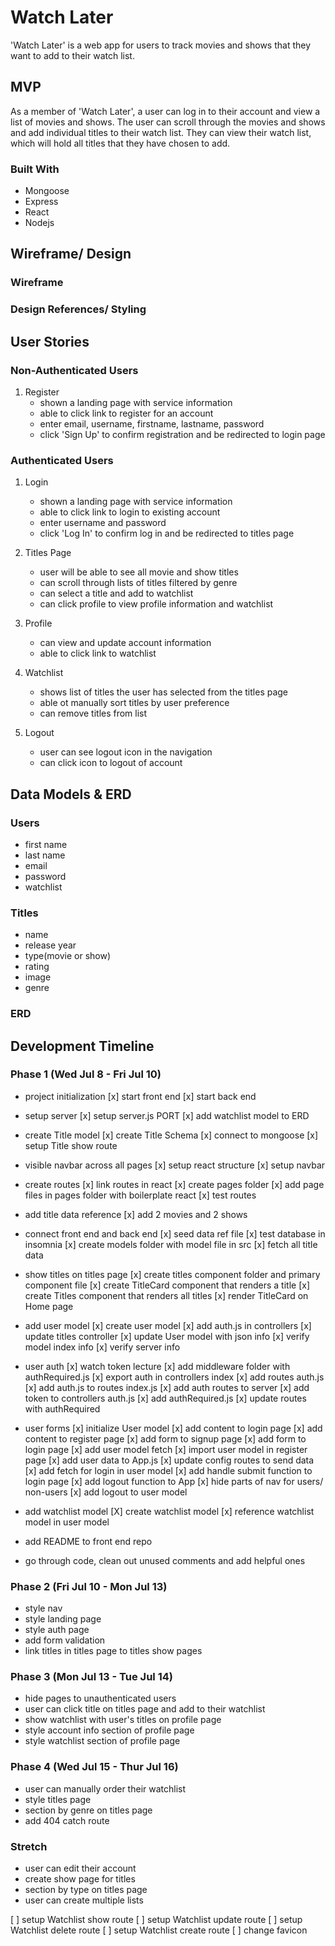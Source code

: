 # Watch Later
'Watch Later' is a web app for users to track movies and shows that they want to add to their watch list.
<!-- TODO add link to final deployed project -->



## MVP
As a member of 'Watch Later', a user can log in to their account and view a list of movies and shows. The user can scroll through the movies and shows and add individual titles to their watch list. They can view their watch list, which will hold all titles that they have chosen to add.

### Built With
* Mongoose
* Express
* React
* Nodejs



## Wireframe/ Design

### Wireframe
<!-- TODO place images of wireframes here -->

### Design References/ Styling
<!-- TODO place images of color schemes and references here -->



## User Stories

### Non-Authenticated Users
1. Register
    * shown a landing page with service information
    * able to click link to register for an account
    * enter email, username, firstname, lastname, password
    * click 'Sign Up' to confirm registration and be redirected to login page

### Authenticated Users
1. Login
    * shown a landing page with service information
    * able to click link to login to existing account
    * enter username and password
    * click 'Log In' to confirm log in and be redirected to titles page

2. Titles Page
    * user will be able to see all movie and show titles
    * can scroll through lists of titles filtered by genre
    * can select a title and add to watchlist
    * can click profile to view profile information and watchlist

3. Profile
    * can view and update account information
    * able to click link to watchlist

4. Watchlist
    * shows list of titles the user has selected from the titles page
    * able ot manually sort titles by user preference
    * can remove titles from list

5. Logout
    * user can see logout icon in the navigation
    * can click icon to logout of account



## Data Models & ERD

### Users
* first name
* last name
* email
* password
* watchlist

### Titles
* name
* release year
* type(movie or show)
* rating
* image
* genre

### ERD
<!-- TODO place image reference to ERD drawio -->



## Development Timeline

### Phase 1 (Wed Jul 8 - Fri Jul 10)
* project initialization
[x] start front end
[x] start back end
* setup server
[x] setup server.js PORT
[x] add watchlist model to ERD
* create Title model
[x] create Title Schema
[x] connect to mongoose
[x] setup Title show route
* visible navbar across all pages
[x] setup react structure
[x] setup navbar
* create routes
[x] link routes in react
[x] create pages folder
[x] add page files in pages folder with boilerplate react
[x] test routes
* add title data reference
[x] add 2 movies and 2 shows
* connect front end and back end
[x] seed data ref file
[x] test database in insomnia
[x] create models folder with model file in src
[x] fetch all title data
* show titles on titles page
[x] create titles component folder and primary component file
[x] create TitleCard component that renders a title
[x] create Titles component that renders all titles
[x] render TitleCard on Home page
* add user model
[x] create user model
[x] add auth.js in controllers
[x] update titles controller
[x] update User model with json info
[x] verify model index info
[x] verify server info
* user auth
[x] watch token lecture
[x] add middleware folder with authRequired.js
[x] export auth in controllers index
[x] add routes auth.js
[x] add auth.js to routes index.js
[x] add auth routes to server
[x] add token to controllers auth.js
[x] add authRequired.js
[x] update routes with authRequired
* user forms
[x] initialize User model
[x] add content to login page
[x] add content to register page
[x] add form to signup page
[x] add form to login page
[x] add user model fetch
[x] import user model in register page
[x] add user data to App.js
[x] update config routes to send data
[x] add fetch for login in user model
[x] add handle submit function to login page
[x] add logout function to App
[x] hide parts of nav for users/ non-users
[x] add logout to user model



* add watchlist model
[X] create watchlist model
[x] reference watchlist model in user model
* add README to front end repo
* go through code, clean out unused comments and add helpful ones





### Phase 2 (Fri Jul 10 - Mon Jul 13)
* style nav
* style landing page
* style auth page
* add form validation
* link titles in titles page to titles show pages

### Phase 3 (Mon Jul 13 - Tue Jul 14)
* hide pages to unauthenticated users
* user can click title on titles page and add to their watchlist
* show watchlist with user's titles on profile page
* style account info section of profile page
* style watchlist section of profile page

### Phase 4 (Wed Jul 15 - Thur Jul 16)
* user can manually order their watchlist
* style titles page
* section by genre on titles page
* add 404 catch route

### Stretch
* user can edit their account
* create show page for titles
* section by type on titles page
* user can create multiple lists

[ ] setup Watchlist show route
[ ] setup Watchlist update route
[ ] setup Watchlist delete route
[ ] setup Watchlist create route
[ ] change favicon